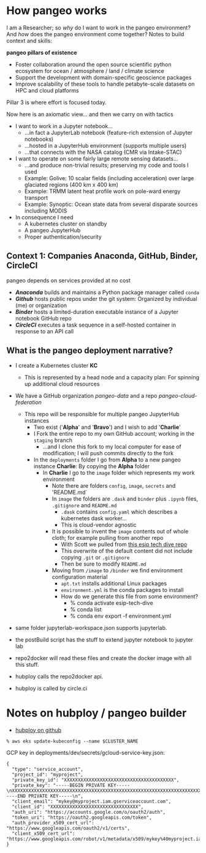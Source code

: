 # How pangeo works

I am a Researcher; so *why* do I want to work in the pangeo environment? 
And *how* does the pangeo environment come together? Notes to build context and skills: 

**pangeo pillars of existence**

- Foster collaboration around the open source scientific python ecosystem for ocean / atmosphere / land / climate science
- Support the development with domain-specific geoscience packages
- Improve scalability of these tools to handle petabyte-scale datasets on HPC and cloud platforms 


Pillar 3 is where effort is focused today. 


Now here is an axiomatic view... and then we carry on with tactics

- I want to work in a Jupyter notebook...
  - ...in fact a JupyterLab notebook (feature-rich extension of Jupyter notebooks)
  - ...hosted in a JupyterHub environment (supports multiple users)
  - ...that connects with the NASA catalog (CMR via Intake-STAC)
- I want to operate on some fairly large remote sensing datasets...
  - ...and produce non-trivial results; preserving my code and tools I used
  - Example: Golive: 10 scalar fields (including acceleration) over large glaciated regions (400 km x 400 km)
  - Example: TRMM latent heat profile work on pole-ward energy transport
  - Example: Synoptic: Ocean state data from several disparate sources including MODIS
- In consequence I need 
  - A kubernetes cluster on standby
  - A pangeo JupyterHub 
  - Proper authentication/security
  
## Context 1: Companies Anaconda, GitHub, Binder, CircleCI


pangeo depends on services provided at no cost


- ***Anaconda*** builds and maintains a Python package manager called `conda`
- ***Github*** hosts public repos under the git system: Organized by individual (me) or organization
- ***Binder*** hosts a limited-duration executable instance of a Jupyter notebook GitHub repo
- ***CircleCI*** executes a task sequence in a self-hosted container in response to an API call


## What is the pangeo deployment narrative? 

- I create a Kubernetes cluster **KC** 
  - This is represented by a head node and a capacity plan: For spinning up additional cloud resources
- We have a GitHub organization *pangeo-data* and a repo *pangeo-cloud-federation* 
  - This repo will be responsible for multiple pangeo JupyterHub instances
    - Two exist ('**Alpha**' and '**Bravo**') and I wish to add '**Charlie**'
    - I Fork the entire repo to my own GitHub account; working in the `staging` branch
      - ...and I clone this fork to my local computer for ease of modification; I will push commits directly to the fork
    - In the `deployments` folder I go from **Alpha** to a new pangeo instance **Charlie**: By copying the **Alpha** folder
      - In **Charlie** I go to the `image` folder which represents my work environment
        - Note there are folders `config`, `image`, `secrets` and 'README.md`
        - In `image` the folders are `.dask` and `binder` plus `.ipynb` files, `.gitignore` and `README.md`
          - `.dask` contains `config.yaml` which describes a kubernetes dask worker... 
          - This is cloud-vendor agnostic
        - It is possible to invent the `image` contents out of whole cloth; for example pulling from another repo
          - With Scott we pulled from [this esip tech dive repo](https://github.com/scottyhq/esip-tech-dive)
          - This overwrite of the default content did not include copying `.git` or `.gitignore`
          - Then be sure to modify `README.md`
        - Moving from `/image` to `/binder` we find environment configuration material
          - `apt.txt` installs additional Linux packages
          - `environment.yml` is the conda packages to install
          - How do we generate this file from some environment?
            - % conda activate esip-tech-dive
            - % conda list
            - % conda env export -f environment.yml

- same folder jupyterlab-workspace.json supports jupyterlab. 
- the postBuild script has the stuff to extend jupyter notebook to jupyter lab
- repo2docker will read these files and create the docker image with all this stuff. 
- hubploy calls the repo2docker api. 
- hubploy is called by circle.ci


# Notes on hubploy / pangeo builder


* [hubploy on github](https://github.com/yuvipanda/hubploy)

```
% aws eks update-kubeconfig --name $CLUSTER_NAME
```

GCP key in deployments/dev/secrets/gcloud-service-key.json:

```
{
  "type": "service_account",
  "project_id": "myproject",
  "private_key_id": "XXXXXXXXXXXXXXXXXXXXXXXXXXXXXXXXXXXXXXXX",
  "private_key": "-----BEGIN PRIVATE KEY-----\nXXXXXXXXXXXXXXXXXXXXXXXXXXXXXXXXXXXXXXXXXXXXXXXXXXXXXXXXXXXXXXXXXXXXXXXXXXXXXXXXXXXXXXXX\n-----END PRIVATE KEY-----\n",
  "client_email": "mykey@myproject.iam.gserviceaccount.com",
  "client_id": "XXXXXXXXXXXXXXXXXXXXXXXXXXXXXXXX",
  "auth_uri": "https://accounts.google.com/o/oauth2/auth",
  "token_uri": "https://oauth2.googleapis.com/token",
  "auth_provider_x509_cert_url": "https://www.googleapis.com/oauth2/v1/certs",
  "client_x509_cert_url": "https://www.googleapis.com/robot/v1/metadata/x509/mykey%40myproject.iam.gserviceaccount.com"
}
```
